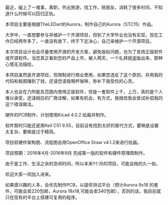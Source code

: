 最近，碰上了一堆事，离职，外出旅游，找工作，陪朋友，消耗了很多时间，不知道什么时候可以回归正轨。

本项目主要是根据TheLEDart的Aurora，制作自己的Aurora（STC15）作品。

大学中，一直想要参与并维护一个开源项目，但到了大学毕业也没有实现，现在工作已经两年多了，一直没有放下，终于下定决心，自己来维护一个开源项目。

本次项目设计也会尽量使用开源的开发方案，避免版权问题，也为了宣扬正版软件或开源软件。当您真正看到您的产品上市，被人两天，一个礼拜就盗版出来，那种心情无法描绘。

本项目虽然是开源项目，但限制进行商业使用，如果您违反了这个原则，并用我的代码和板图赚到了钱，还请您请我喝杯咖啡，弥补下我受伤的心灵。

本人也会在力所能及范围内使用正版软件，但是一套软件上千，上万，真的是个人难以承受，还请相应的厂商谅解，如果有机会，有方式，我相信我会尝试补偿我的这个错误做法。

硬件的PCB制作，计划使用Kicad 4.0.2 绘画并制作。

软件暂时只能还是用Keil C51 9.55，目前没有找到太好的替代方式，要嘛是设置太复杂，要嘛是过于精简。

项目软硬件架构图、流程图会用OpenOffice Draw v4.1.2来进行绘画。

项目预期：2016年4月-2016年9月 完成第一版的软件和硬件原理图制作。

由于是工作、生活之余的空闲时间，所以本来1个月的项目，可能会拖的久一些。

欢迎大家一同加入进来。

如果感兴趣的人多，会优先制作PCB，以提供测试平台（预计Aurora 9x18 的套件，可能会卖220包邮，Aurora 18x18,可能会卖340包邮），否则的话，我目前就只在现有的平台上搭建可复用的程序。
